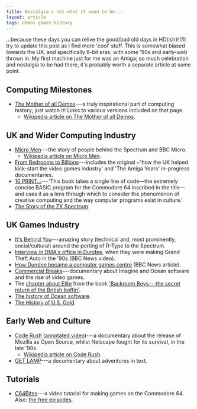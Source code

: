 ```yaml
---
title: Nostalgia's not what it used to be...
layout: article
tags: demos games history
---
```


...because these days you can relive the good/bad old days in HD(ish)!  I'll try to update this post as I find more 'cool' stuff.  This is somewhat biased towards the UK, and specifically 8-bit eras, with some '90s and early-web thrown in.  My first machine just for me was an Amiga; so much celebration and nostalgia to be had there, it's probably worth a separate article at some point.

## Computing Milestones

 * [The Mother of all Demos](http://www.dougengelbart.org/firsts/dougs-1968-demo.html)---a truly inspirational part of computing history; just watch it! Links to various versions included on that page.
    + [Wikipedia article on The Mother of all Demos](https://en.wikipedia.org/wiki/The_Mother_of_All_Demos).

## UK and Wider Computing Industry

 * [Micro Men](http://www.bbc.co.uk/programmes/b00n5b92)---the story of people behind the Spectrum and BBC Micro.
    + [Wikipedia article on Micro Men](https://en.wikipedia.org/wiki/Micro_Men).
 * [From Bedrooms to Billions](http://www.frombedroomstobillions.com)---includes the original ~'how the UK helped kick-start the video games industry' and 'The Amiga Years' in-progress documentaries.
 * [10 PRINT...](http://10print.org)---'This book takes a single line of code—the extremely concise BASIC program for the Commodore 64 inscribed in the title—and uses it as a lens through which to consider the phenomenon of creative computing and the way computer programs exist in culture.'
 * [The Story of the ZX Spectrum](http://www.fusionretrobooks.com/product-p/spect.htm).

## UK Games Industry

 * [It's Behind You](http://bizzley.com)---amazing story (technical and, most prominently, social/cultural) around the porting of R-Type to the Spectrum.
 * [Interview in DMA's office in Dundee](http://news.bbc.co.uk/1/hi/technology/7372117.stm), when they were making Grand Theft Auto in the '90s (BBC News video).
 * [How Dundee became a computer games centre](http://www.bbc.co.uk/news/business-29122873) (BBC News article).
 * [Commercial Breaks](https://www.youtube.com/watch?v=Yt9BsZCifgU)---documentary about Imagine and Ocean software and the rise of video games.
 * The [chapter about Elite](http://www.theguardian.com/books/2003/oct/18/features.weekend) from the book ['Backroom Boys---the secret return of the British boffin'](http://www.faber.co.uk/9780571214976-backroom-boys.html).
 * [The history of Ocean software](http://www.fusionretrobooks.com/The-History-of-Ocean-Software-p/ocean.htm).
 * [The History of U.S. Gold](http://www.fusionretrobooks.com/product-p/gold.htm).

## Early Web and Culture

 * [Code Rush (annotated video)](http://www.viddler.com/v/90571b61)---a documentary about the release of Mozilla as Open Source, whilst Netscape fought for its survival, in the late '90s.
    + [Wikipedia article on Code Rush](https://en.wikipedia.org/wiki/Code_Rush).
 * [GET LAMP](http://www.getlamp.com)---a documentary about adventures in text.

## Tutorials

 * [C64Bites](http://64bites.com)---a video tutorial for making games on the Commodore 64. Also: [the free episodes](http://64bites.com/episodes/free/).
